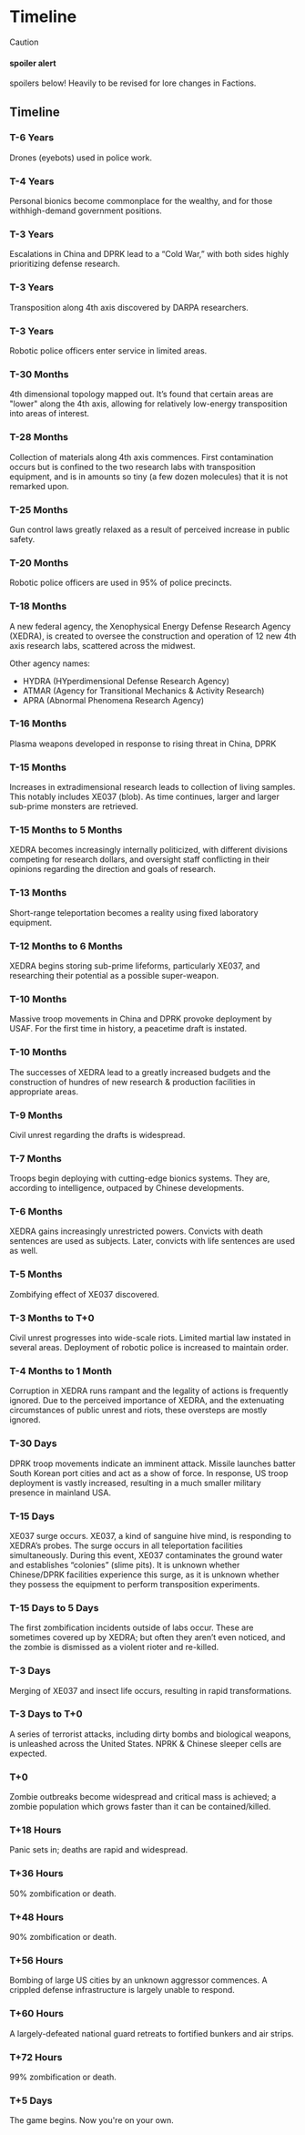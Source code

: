 # Timeline

> [!CAUTION]
>
> #### spoiler alert
>
> spoilers below! Heavily to be revised for lore changes in Factions.

## Timeline

### T-6 Years

Drones (eyebots) used in police work.

### T-4 Years

Personal bionics become commonplace for the wealthy, and for those withhigh-demand government
positions.

### T-3 Years

Escalations in China and DPRK lead to a “Cold War,” with both sides highly prioritizing defense
research.

### T-3 Years

Transposition along 4th axis discovered by DARPA researchers.

### T-3 Years

Robotic police officers enter service in limited areas.

### T-30 Months

4th dimensional topology mapped out. It’s found that certain areas are "lower" along the 4th axis,
allowing for relatively low-energy transposition into areas of interest.

### T-28 Months

Collection of materials along 4th axis commences. First contamination occurs but is confined to the
two research labs with transposition equipment, and is in amounts so tiny (a few dozen molecules)
that it is not remarked upon.

### T-25 Months

Gun control laws greatly relaxed as a result of perceived increase in public safety.

### T-20 Months

Robotic police officers are used in 95% of police precincts.

### T-18 Months

A new federal agency, the Xenophysical Energy Defense Research Agency (XEDRA), is created to oversee
the construction and operation of 12 new 4th axis research labs, scattered across the midwest.

Other agency names:

- HYDRA (HYperdimensional Defense Research Agency)
- ATMAR (Agency for Transitional Mechanics & Activity Research)
- APRA (Abnormal Phenomena Research Agency)

### T-16 Months

Plasma weapons developed in response to rising threat in China, DPRK

### T-15 Months

Increases in extradimensional research leads to collection of living samples. This notably includes
XE037 (blob). As time continues, larger and larger sub-prime monsters are retrieved.

### T-15 Months to 5 Months

XEDRA becomes increasingly internally politicized, with different divisions competing for research
dollars, and oversight staff conflicting in their opinions regarding the direction and goals of
research.

### T-13 Months

Short-range teleportation becomes a reality using fixed laboratory equipment.

### T-12 Months to 6 Months

XEDRA begins storing sub-prime lifeforms, particularly XE037, and researching their potential as a
possible super-weapon.

### T-10 Months

Massive troop movements in China and DPRK provoke deployment by USAF. For the first time in history,
a peacetime draft is instated.

### T-10 Months

The successes of XEDRA lead to a greatly increased budgets and the construction of hundres of new
research & production facilities in appropriate areas.

### T-9 Months

Civil unrest regarding the drafts is widespread.

### T-7 Months

Troops begin deploying with cutting-edge bionics systems. They are, according to intelligence,
outpaced by Chinese developments.

### T-6 Months

XEDRA gains increasingly unrestricted powers. Convicts with death sentences are used as subjects.
Later, convicts with life sentences are used as well.

### T-5 Months

Zombifying effect of XE037 discovered.

### T-3 Months to T+0

Civil unrest progresses into wide-scale riots. Limited martial law instated in several areas.
Deployment of robotic police is increased to maintain order.

### T-4 Months to 1 Month

Corruption in XEDRA runs rampant and the legality of actions is frequently ignored. Due to the
perceived importance of XEDRA, and the extenuating circumstances of public unrest and riots, these
oversteps are mostly ignored.

### T-30 Days

DPRK troop movements indicate an imminent attack. Missile launches batter South Korean port cities
and act as a show of force. In response, US troop deployment is vastly increased, resulting in a
much smaller military presence in mainland USA.

### T-15 Days

XE037 surge occurs. XE037, a kind of sanguine hive mind, is responding to XEDRA’s probes. The surge
occurs in all teleportation facilities simultaneously. During this event, XE037 contaminates the
ground water and establishes “colonies” (slime pits). It is unknown whether Chinese/DPRK facilities
experience this surge, as it is unknown whether they possess the equipment to perform transposition
experiments.

### T-15 Days to 5 Days

The first zombification incidents outside of labs occur. These are sometimes covered up by XEDRA;
but often they aren’t even noticed, and the zombie is dismissed as a violent rioter and re-killed.

### T-3 Days

Merging of XE037 and insect life occurs, resulting in rapid transformations.

### T-3 Days to T+0

A series of terrorist attacks, including dirty bombs and biological weapons, is unleashed across the
United States. NPRK & Chinese sleeper cells are expected.

### T+0

Zombie outbreaks become widespread and critical mass is achieved; a zombie population which grows
faster than it can be contained/killed.

### T+18 Hours

Panic sets in; deaths are rapid and widespread.

### T+36 Hours

50% zombification or death.

### T+48 Hours

90% zombification or death.

### T+56 Hours

Bombing of large US cities by an unknown aggressor commences. A crippled defense infrastructure is
largely unable to respond.

### T+60 Hours

A largely-defeated national guard retreats to fortified bunkers and air strips.

### T+72 Hours

99% zombification or death.

### T+5 Days

The game begins. Now you're on your own.
